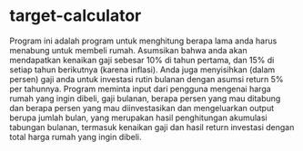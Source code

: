 # target-calculator


Program ini adalah program untuk menghitung berapa lama anda harus menabung untuk membeli rumah. 
Asumsikan bahwa anda akan mendapatkan kenaikan gaji sebesar 10% di tahun pertama, dan 15% di setiap tahun berikutnya (karena inflasi).
Anda juga menyisihkan (dalam persen) gaji anda untuk investasi rutin bulanan dengan asumsi return 5% per tahunnya.
Program meminta input dari pengguna mengenai harga rumah yang ingin dibeli, gaji bulanan, berapa persen yang mau ditabung dan berapa persen yang mau diinvestasikan dan mengeluarkan output berupa jumlah bulan, yang merupakan hasil penghitungan akumulasi tabungan bulanan, termasuk kenaikan gaji dan hasil return investasi dengan total harga rumah yang ingin dibeli.
